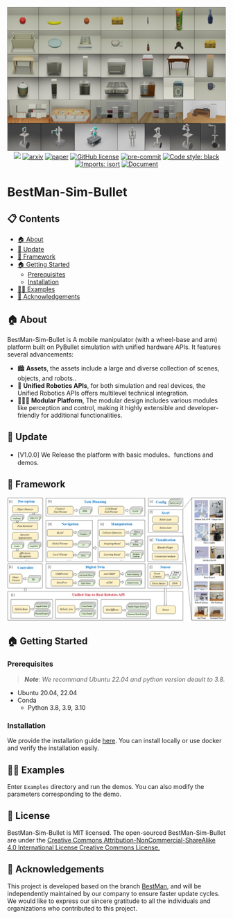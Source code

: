 
<div id="top" align="center">

![](docs/static/asset/image/Asset_Overview.svg)
![](docs/_static/BestMan/BestMan_logo_AL.png)
[![arxiv](https://img.shields.io/badge/arxiv-2410.13407-orange)](http://arxiv.org/abs/2410.13407)
[![paper](https://img.shields.io/badge/Paper-%F0%9F%93%96-yellow)](https://arxiv.org/pdf/2410.13407)
[![GitHub license](https://img.shields.io/badge/license-MIT-blue.svg)](https://github.com/facebookresearch/home-robot/blob/main/LICENSE)
[![pre-commit](https://img.shields.io/badge/pre--commit-enabled-brightgreen?logo=pre-commit&logoColor=white)](https://github.com/pre-commit/pre-commit)
[![Code style: black](https://img.shields.io/badge/code%20style-black-000000.svg)](https://github.com/psf/black)
[![Imports: isort](https://img.shields.io/badge/%20imports-isort-%231674b1?style=flat)](https://timothycrosley.github.io/isort/)
[![Document](https://img.shields.io/badge/Document-%F0%9F%93%98-green)](https://bestman-pybullet.readthedocs.io)
</div>



<h1 align=""><strong>BestMan-Sim-Bullet</strong></h1>


</p>


## 📋 Contents

- [🏠 About](#-about)
- [🚀 Update](#-update)
- [🎯 Framework](#-framework)
- [🏠 Getting Started](#-getting-started)
  - [Prerequisites](#prerequisites)
  - [Installation](#installation)
- [👨‍💻 Examples](#-examples)
- [👏 Acknowledgements](#-acknowledgements)


## 🏠 About
BestMan-Sim-Bullet is A mobile manipulator (with a wheel-base and arm) platform built on PyBullet simulation with unified hardware APIs.
 It features several advancements:
* 🏙️ <b>Assets</b>, the assets include a large and diverse collection of scenes, objects, and robots..
* 🤖 <b>Unified Robotics APIs</b>, for both simulation and real devices, the Unified Robotics APIs offers multilevel technical integration.
* 🧑‍🤝‍🧑 <b>Modular Platform</b>, The modular design includes various modules like perception and control, making it highly extensible and developer-friendly for additional functionalities.

## 🚀 Update

- \[V1.0.0\] We Release the platform with basic modules、functions and demos.

## 🎯 Framework

![Framework](docs/static/asset/image/BestMan_Framework.png)

## 🏠 Getting Started

### Prerequisites

> ***Note**: We recommand Ubuntu 22.04 and python version deault to 3.8.*

- Ubuntu 20.04, 22.04
- Conda 
  - Python 3.8, 3.9, 3.10

### Installation

We provide the installation guide [here](Install/install.md). You can install locally or use docker and verify the installation easily.

## 👨‍💻 Examples

Enter `Examples` directory and run the demos. You can also modify the parameters corresponding to the demo.



## 📄 License

BestMan-Sim-Bullet is MIT licensed. The open-sourced BestMan-Sim-Bullet are under the <a href="http://creativecommons.org/licenses/by-nc-sa/4.0/">Creative Commons Attribution-NonCommercial-ShareAlike 4.0 International License Creative Commons License.</a>

## 👏 Acknowledgements


This project is developed based on the branch <a href="https://github.com/AutonoBot-Lab/BestMan">BestMan</a>, and will be independently maintained by our company to ensure faster update cycles.
<br>We would like to express our sincere gratitude to all the individuals and organizations who contributed to this project.
